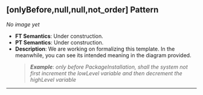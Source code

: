 ## [onlyBefore,null,null,not_order] Pattern
_No image yet_
 * **FT Semantics**: Under construction.
 * **PT Semantics**: Under construction.
 * **Description**: We are working on formalizing this template. In the meanwhile, you can see its intended meaning in the diagram provided.
   > **_Example_**: _only before PackageInstallation,   shall the system    not first  increment the lowLevel variable and then  decrement the highLevel variable_   
***
